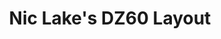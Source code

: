 ---
layout: layouts/keymapdb_entry.njk
OS: ['MacOS']
keymap_author: niclake
firmware: QMK
hasHomeRowMods: False
hasLetterOnThumb: False
hasVerticalCombos: False
keymap_image: https://i.imgur.com/Lmw08LT.jpg
imageDate: idk
keyCount: 67
keyboard: DZ60
baseLayouts: ["QWERTY"]
languages: ['English']
layerCount: 5
title: "Nic Lake's DZ60 Layout"
isSplit: False
stagger: row
summary: 
keymap_url: https://github.com/niclake/qmk_firmware/tree/master/keyboards/dz60/keymaps/niclake
writeup: https://github.com/niclake/qmk_firmware/tree/master/keyboards/dz60/keymaps/niclake/readme.md
---